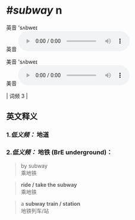 # ***\#subway*** n
英音 'sʌbweɪ  
英音
<audio src="./media/subway-B.aac" controls="controls"></audio>

美音 'sʌbweɪ  
美音
<audio src="./media/subway.aac" controls="controls"></audio>



| 词频 3 |  

英文释义
---
### 1.*低义频：* **地道**  

### 2.*低义频：* **地铁 (BrE underground)：**  

 > by subway  
 > 乘地铁    

 > **ride / take the subway**   
 > 乘地铁    

 > a **subway train / station**   
 > 地铁列车/站    


